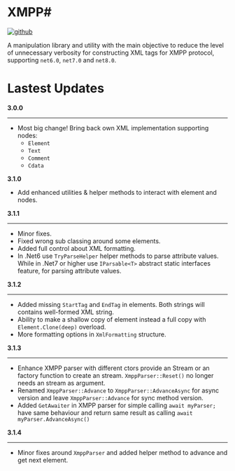 ﻿# XMPP#

[![github](https://img.shields.io/badge/XmppSharp-1?style=plastic&logo=github&label=Github)](https://github.com/nathan130200/XmppSharp)

A manipulation library and utility with the main objective to reduce the level of unnecessary verbosity for constructing XML tags for XMPP protocol, supporting `net6.0`, `net7.0` and `net8.0`.

# Lastest Updates

**3.0.0**
____
- Most big change! Bring back own XML implementation supporting nodes:
	- `Element`
	- `Text`
	- `Comment`
	- `Cdata`

**3.1.0**
- Add enhanced utilities & helper methods to interact with element and nodes.

**3.1.1**
____
- Minor fixes.
- Fixed wrong sub classing around some elements.
- Added full control about XML formatting.
- In .Net6 use `TryParseHelper` helper methods to parse attribute values. While in .Net7 or higher use `IParsable<T>` abstract static interfaces feature, for parsing attribute values.

**3.1.2**
____
- Added missing `StartTag` and `EndTag` in elements. Both strings will contains well-formed XML string.
- Ability to make a shallow copy of element instead a full copy with `Element.Clone(deep)` overload.
- More formatting options in `XmlFormatting` structure.

**3.1.3**
____
- Enhance XMPP parser with different ctors provide an Stream or an factory function to create an stream. `XmppParser::Reset()` no longer needs an stream as argument.
- Renamed `XmppParser::Advance` to `XmppParser::AdvanceAsync` for async version and leave `XmppParser::Advance` for sync method version.
- Added `GetAwaiter` in XMPP parser for simple calling `await myParser;` have same behaviour and return same result as calling `await myParser.AdvanceAsync()`

**3.1.4**
____
- Minor fixes around `XmppParser` and added helper method to advance and get next element.